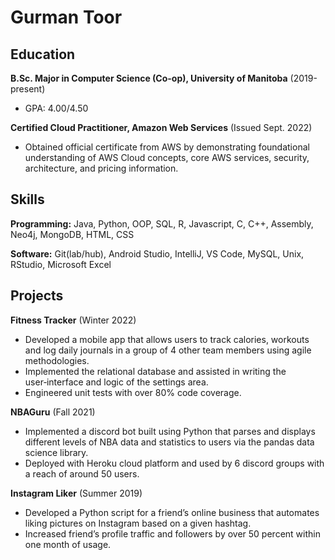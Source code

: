 Gurman Toor
======

Education
---------
**B.Sc. Major in Computer Science (Co-op), University of Manitoba** (2019-present)

- GPA: 4.00/4.50

**Certified Cloud Practitioner, Amazon Web Services** (Issued Sept. 2022)

- Obtained official certificate from AWS by demonstrating foundational understanding of AWS Cloud concepts, core AWS services, security, architecture, and pricing information.

Skills
------
**Programming:** Java, Python, OOP, SQL, R, Javascript, C, C++, Assembly, Neo4j, MongoDB, HTML, CSS

**Software:** Git(lab/hub), Android Studio, IntelliJ, VS Code, MySQL, Unix, RStudio, Microsoft Excel

Projects
--------
**Fitness Tracker** (Winter 2022)

- Developed a mobile app that allows users to track calories, workouts and log daily journals in a group of 4 other team members using agile methodologies.
- Implemented the relational database and assisted in writing the user‑interface and logic of the settingsarea.
- Engineered unit tests with over 80% code coverage.

**NBAGuru** (Fall 2021)

- Implemented a discord bot built using Python that parses and displays different levels of NBA data andstatistics to users via the pandas data science library.
- Deployed with Heroku cloud platform and used by 6 discord groups with a reach of around 50 users.

**Instagram Liker** (Summer 2019)

- Developed a Python script for a friend’s online business that automates liking pictures on Instagram based on a given hashtag.
- Increased friend’s profile traffic and followers by over 50 percent within one month of usage.
